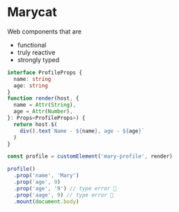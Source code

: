 # Marycat

Web components that are

- functional
- truly reactive
- strongly typed

```ts
interface ProfileProps {
  name: string
  age: string
}
function render(host, {
  name = Attr(String),
  age = Attr(Number),
}: Props<ProfileProps>) {
  return host.$(
    div().text`Name - ${name}, age - ${age}`
  )
}

const profile = customElement('mary-profile', render)

profile()
  .prop('name', 'Mary')
  .prop('age', 9)
  .prop('age', '9') // type error 🎉
  .prop('aage', 9) // type error 🎉
  .mount(document.body)
```
